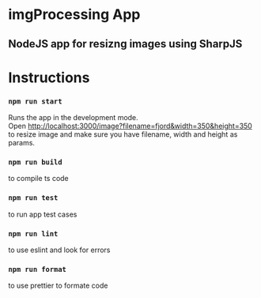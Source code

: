 # imgProcessing App
NodeJS app for resizng images using SharpJS
---
# Instructions
### `npm run start`

Runs the app in the development mode.<br>
Open [http://localhost:3000/image?filename=fjord&width=350&height=350](http://localhost:3000/image?filename=fjord&width=350&height=350) to resize image and make sure 
you have filename, width and height as params.
### `npm run build`
to compile ts code 
### `npm run test`
to run app test cases
### `npm run lint`
to use eslint and look for errors
### `npm run format`
to use prettier to formate code 




